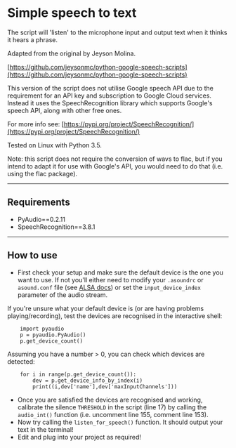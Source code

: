 # Simple speech to text

The script will 'listen' to the microphone input and output text when it thinks it hears a phrase.

Adapted from the original by Jeyson Molina.

[https://github.com/jeysonmc/python-google-speech-scripts](https://github.com/jeysonmc/python-google-speech-scripts)

This version of the script does not utilise Google speech API due to the requirement for an API key and subscription to Google Cloud services. Instead it uses the SpeechRecognition library which supports Google's speech API, along with other free ones.

For more info see: [https://pypi.org/project/SpeechRecognition/](https://pypi.org/project/SpeechRecognition/)

Tested on Linux with Python 3.5.

Note: this script does not require the conversion of wavs to flac, but if you intend to adapt it for use with Google's API, you would need to do that (i.e. using the flac package).

---

## Requirements

+ PyAudio==0.2.11
+ SpeechRecognition==3.8.1

---

## How to use

+ First check your setup and make sure the default device is the one you want to use. If not you'll either need to modify your `.asoundrc` or `asound.conf` file (see [ALSA docs](https://www.alsa-project.org/wiki/Asoundrc)) or set the `input_device_index` parameter of the audio stream. 

If you're unsure what your default device is (or are having problems playing/recording), test the devices are recognised in the interactive shell:

		import pyaudio
		p = pyaudio.PyAudio() 
		p.get_device_count()

Assuming you have a number > 0, you can check which devices are detected:

		for i in range(p.get_device_count()):
			dev = p.get_device_info_by_index(i)
			print((i,dev['name'],dev['maxInputChannels'])) 

+ Once you are satisfied the devices are recognised and working, calibrate the silence `THRESHOLD` in the script (line 17) by calling the `audio_int()` function (i.e. uncomment line 155, comment line 153).
+ Now try calling the `listen_for_speech()` function. It should output your text in the terminal!
+ Edit and plug into your project as required!
